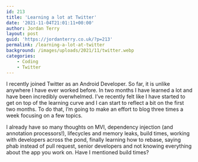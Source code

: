```yaml
---
id: 213
title: 'Learning a lot at Twitter'
date: '2021-11-04T21:01:11+00:00'
author: Jordan Terry
layout: post
guid: 'https://jordanterry.co.uk/?p=213'
permalink: /learning-a-lot-at-twitter
background: /images/uploads/2021/11/twitter.webp
categories:
    - Coding
    - Twitter
---
```


I recently joined Twitter as an Android Developer. So far, it is unlike anywhere I have ever worked before. In two
months I have learned a lot and have been incredibly overwhelmed. I’ve recently felt like I have started to get on top
of the learning curve and I can start to reflect a bit on the first two months. To do that, I’m going to make an effort
to blog three times a week focusing on a few topics.

I already have so many thoughts on MVI, dependency injection (and annotation processors!), lifecycles and memory leaks,
build times, working with developers across the pond, finally learning how to rebase, saying phab instead of pull
request, senior developers and not knowing everything about the app you work on. Have I mentioned build times?